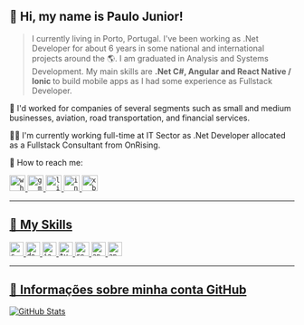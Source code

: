 ## 👋 Hi, my name is <strong> Paulo Junior!</strong>

> I currently living in Porto, Portugal. I've been working as .Net Developer for about 6 years in some national and international projects around the 🌎. I am graduated in Analysis and Systems Development. My main skills are <strong>.Net C#, Angular and React Native / Ionic </strong> to build mobile apps as I had some experience as Fullstack Developer.

💼 I'd worked for companies of several segments such as small and medium businesses, aviation, road transportation, and financial services.

👨‍💻 I'm currently working full-time at IT Sector as .Net Developer allocated as a Fullstack Consultant from OnRising.

💬 How to reach me:

<code><a href="https://wa.me/+351912583618" target="blank"><img height="28" src="https://img.shields.io/badge/WhatsApp-25D366?style=for-the-badge&logo=whatsapp&logoColor=white" alt="whastsapp"/></code>
<code><a href="mailto:ps.junior94@gmail.com"><img height="28" src="https://img.shields.io/badge/Gmail-D14836?style=for-the-badge&logo=gmail&logoColor=white" alt="gmail"/></code>
<code><a href="https://www.linkedin.com/in/paulo-henrique-junior/" target="blank"><img height="28" src="https://img.shields.io/badge/LinkedIn-0077B5?style=for-the-badge&logo=linkedin&logoColor=white" alt="linkedin"/></code>
<code><a href="https://www.instagram.com/itspjunior/" target="blank"><img height="28" src="https://img.shields.io/badge/Instagram-E4405F?style=for-the-badge&logo=instagram&logoColor=white" alt="instagram"/></code>
<code><a href="https://www.xbox.com/en-GB/itspjunior" target="blank"><img height="28" src="https://img.shields.io/badge/Xbox-107C10?style=for-the-badge&logo=xbox&logoColor=white" alt="xbox"/></code>

----

## 🚀 My Skills

<code><img height="25" src="https://img.shields.io/badge/C%23-239120?style=for-the-badge&logo=c-sharp&logoColor=white" alt="c-sharp"/></code>
<code><img height="25" src="https://img.shields.io/badge/.NET-5C2D91?style=for-the-badge&logo=.net&logoColor=white" alt="dotnet"/></code>
<code><img height="25" src="https://img.shields.io/badge/JavaScript-323330?style=for-the-badge&logo=javascript&logoColor=F7DF1E" alt="javascript"/></code>
<code><img height="25" src="https://img.shields.io/badge/TypeScript-007ACC?style=for-the-badge&logo=typescript&logoColor=white" alt="typescript"/></code>
<code><img height="25" src="https://img.shields.io/badge/React_Native-20232A?style=for-the-badge&logo=react&logoColor=61DAFB" alt="react native"/></code>
<code><img height="25" src="https://img.shields.io/badge/React-20232A?style=for-the-badge&logo=react&logoColor=61DAFB" alt="angular"/></code>
<code><img height="25" src="https://img.shields.io/badge/Angular-DD0031?style=for-the-badge&logo=angular&logoColor=white" alt="angular"/></code>

---

## 🌌 Informações sobre minha conta GitHub
![GitHub Stats](https://github-readme-stats.vercel.app/api?username=pjunior94&show_icons=true&theme=dark)
